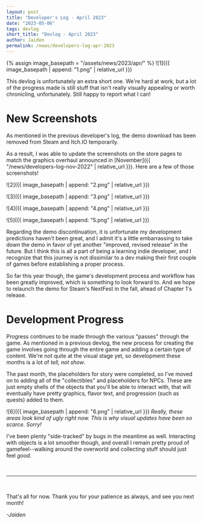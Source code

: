 ```yaml
---
layout: post
title: "Developer's Log - April 2023"
date: "2023-05-06"
tags: devlog
short_title: "Devlog - April 2023"
author: Jaiden
permalink: /news/developers-log-apr-2023
---
```

{% assign image_basepath = "/assets/news/2023/apr/" %}
![1]({{ image_basepath | append: "1.png" | relative_url }})

This devlog is unfortunately an extra short one. We're hard at work, but a lot of the progress made is still stuff that isn't really visually appealing or worth chronicling, unfortunately. Still happy to report what I can!

New Screenshots
===
As mentioned in the previous developer's log, the demo download has been removed from Steam and Itch.IO temporarily.

As a result, I was able to update the screenshots on the store pages to match the graphics overhaul announced in [November]({{ "/news/developers-log-nov-2022" | relative_url }}). Here are a few of those screenshots!

![2]({{ image_basepath | append: "2.png" | relative_url }})

![3]({{ image_basepath | append: "3.png" | relative_url }})

![4]({{ image_basepath | append: "4.png" | relative_url }})

![5]({{ image_basepath | append: "5.png" | relative_url }})

Regarding the demo discontinuation, it is unfortunate my development predictions haven't been great, and I admit it's a little embarrassing to take down the demo in favor of yet another "improved, revised release" in the future. But I think this is all a part of being a learning indie developer, and I recognize that this journey is not dissimilar to a dev making their first couple of games before establishing a proper process. 

So far this year though, the game's development process and workflow has been greatly improved, which is something to look forward to. And we hope to relaunch the demo for Steam's NextFest in the fall, ahead of Chapter 1's release. 

Development Progress
===
Progress continues to be made through the various "passes" through the game. As mentioned in a previous devlog, the new process for creating the game involves going through the entire game and adding a certain type of content. We're not quite at the visual stage yet, so development these months is a lot of *tell, not show*.

The past month, the placeholders for story were completed, so I've moved on to adding all of the "collectibles" and placeholders for NPCs. These are just empty shells of the objects that you'll be able to interact with, that will eventually have pretty graphics, flavor text, and progression (such as quests) added to them.

![6]({{ image_basepath | append: "6.png" | relative_url }})
*Really, these areas look kind of ugly right now. This is why visual updates have been so scarce. Sorry!*

I've been plenty "side-tracked" by bugs in the meantime as well. Interacting with objects is a lot smoother though, and overall I remain pretty proud of gamefeel--walking around the overworld and collecting stuff should just feel *good*.

<br>

---

<br>

That's all for now. Thank you for your patience as always, and see you next month!

*-Jaiden*